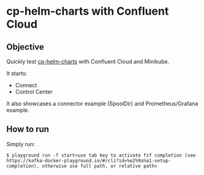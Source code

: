 # cp-helm-charts with Confluent Cloud

## Objective

Quickly test [cp-helm-charts](https://github.com/confluentinc/cp-helm-charts) with Confluent Cloud and Minikube.

It starts:

* Connect
* Control Center

It also showcases a connector example (SpoolDir) and Prometheus/Grafana example.
## How to run



Simply run:

```
$ playground run -f start<use tab key to activate fzf completion (see https://kafka-docker-playground.io/#/cli?id=%e2%9a%a1-setup-completion), otherwise use full path, or relative path>
```